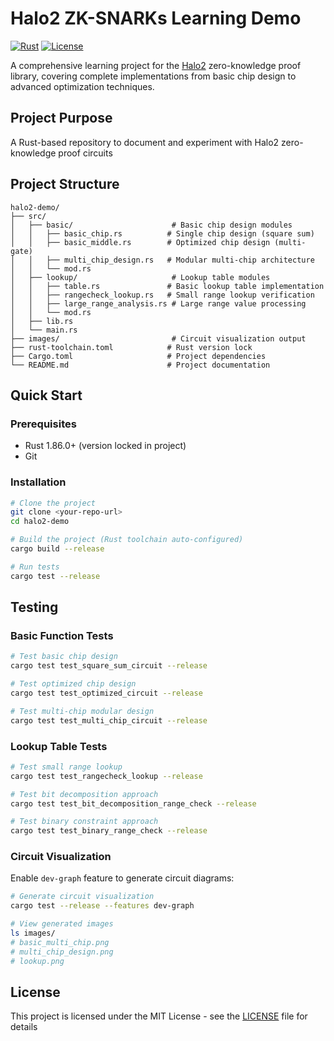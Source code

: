 # Halo2 ZK-SNARKs Learning Demo

[![Rust](https://img.shields.io/badge/rust-1.86.0-orange.svg)](https://www.rust-lang.org/)
[![License](https://img.shields.io/badge/license-MIT-blue.svg)](LICENSE)

A comprehensive learning project for the [Halo2](https://github.com/zcash/halo2) zero-knowledge proof library, covering complete implementations from basic chip design to advanced optimization techniques.

## Project Purpose

A Rust-based repository to document and experiment with Halo2 zero-knowledge proof circuits

## Project Structure

```
halo2-demo/
├── src/
│   ├── basic/                      # Basic chip design modules
│   │   ├── basic_chip.rs          # Single chip design (square sum)
│   │   ├── basic_middle.rs        # Optimized chip design (multi-gate)
│   │   ├── multi_chip_design.rs   # Modular multi-chip architecture
│   │   └── mod.rs
│   ├── lookup/                     # Lookup table modules
│   │   ├── table.rs               # Basic lookup table implementation
│   │   ├── rangecheck_lookup.rs   # Small range lookup verification
│   │   ├── large_range_analysis.rs # Large range value processing
│   │   └── mod.rs
│   ├── lib.rs
│   └── main.rs
├── images/                         # Circuit visualization output
├── rust-toolchain.toml            # Rust version lock
├── Cargo.toml                     # Project dependencies
└── README.md                      # Project documentation
```

## Quick Start

### Prerequisites

- Rust 1.86.0+ (version locked in project)
- Git

### Installation

```bash
# Clone the project
git clone <your-repo-url>
cd halo2-demo

# Build the project (Rust toolchain auto-configured)
cargo build --release

# Run tests
cargo test --release
```

## Testing

### Basic Function Tests

```bash
# Test basic chip design
cargo test test_square_sum_circuit --release

# Test optimized chip design
cargo test test_optimized_circuit --release

# Test multi-chip modular design
cargo test test_multi_chip_circuit --release
```

### Lookup Table Tests

```bash
# Test small range lookup
cargo test test_rangecheck_lookup --release

# Test bit decomposition approach
cargo test test_bit_decomposition_range_check --release

# Test binary constraint approach
cargo test test_binary_range_check --release
```

### Circuit Visualization

Enable `dev-graph` feature to generate circuit diagrams:

```bash
# Generate circuit visualization
cargo test --release --features dev-graph

# View generated images
ls images/
# basic_multi_chip.png
# multi_chip_design.png
# lookup.png
```

## License

This project is licensed under the MIT License - see the [LICENSE](LICENSE) file for details

